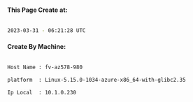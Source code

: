 
   
#### This Page Create at:

```bash

2023-03-31 - 06:21:28 UTC

```

#### Create By Machine:

```bash

Host Name : fv-az578-980

platform  : Linux-5.15.0-1034-azure-x86_64-with-glibc2.35

Ip Local  : 10.1.0.230

```

